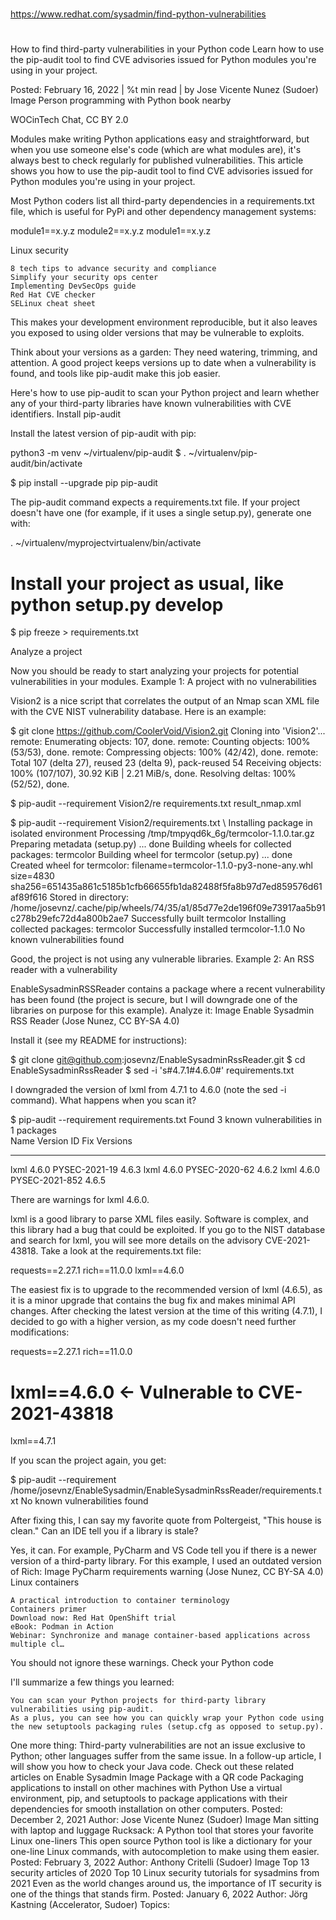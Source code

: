 

##
#
https://www.redhat.com/sysadmin/find-python-vulnerabilities
#
##

How to find third-party vulnerabilities in your Python code
Learn how to use the pip-audit tool to find CVE advisories issued for Python modules you're using in your project.

Posted: February 16, 2022 | %t min read |
by
Jose Vicente Nunez (Sudoer)
Image
Person programming with Python book nearby

WOCinTech Chat, CC BY 2.0

Modules make writing Python applications easy and straightforward, but when you use someone else's code (which are what modules are), it's always best to check regularly for published vulnerabilities. This article shows you how to use the pip-audit tool to find CVE advisories issued for Python modules you're using in your project.

Most Python coders list all third-party dependencies in a requirements.txt file, which is useful for PyPi and other dependency management systems:

module1==x.y.z
module2==x.y.z
module1==x.y.z

Linux security

    8 tech tips to advance security and compliance
    Simplify your security ops center
    Implementing DevSecOps guide
    Red Hat CVE checker
    SELinux cheat sheet

This makes your development environment reproducible, but it also leaves you exposed to using older versions that may be vulnerable to exploits.

Think about your versions as a garden: They need watering, trimming, and attention. A good project keeps versions up to date when a vulnerability is found, and tools like pip-audit make this job easier.

Here's how to use pip-audit to scan your Python project and learn whether any of your third-party libraries have known vulnerabilities with CVE identifiers.
Install pip-audit

Install the latest version of pip-audit with pip:

python3 -m venv ~/virtualenv/pip-audit
$ . ~/virtualenv/pip-audit/bin/activate

$ pip install --upgrade pip pip-audit

The pip-audit command expects a requirements.txt file. If your project doesn't have one (for example, if it uses a single setup.py), generate one with:

. ~/virtualenv/myprojectvirtualenv/bin/activate
# Install your project as usual, like python setup.py develop
$ pip freeze > requirements.txt

Analyze a project

Now you should be ready to start analyzing your projects for potential vulnerabilities in your modules.
Example 1: A project with no vulnerabilities

Vision2 is a nice script that correlates the output of an Nmap scan XML file with the CVE NIST vulnerability database. Here is an example:

$ git clone https://github.com/CoolerVoid/Vision2.git
Cloning into 'Vision2'...
remote: Enumerating objects: 107, done.
remote: Counting objects: 100% (53/53), done.
remote: Compressing objects: 100% (42/42), done.
remote: Total 107 (delta 27), reused 23 (delta 9), pack-reused 54
Receiving objects: 100% (107/107), 30.92 KiB | 2.21 MiB/s, done.
Resolving deltas: 100% (52/52), done.

$ pip-audit  --requirement Vision2/re
requirements.txt  result_nmap.xml   

$ pip-audit  --requirement Vision2/requirements.txt 
\ Installing package in isolated environment                                  Processing /tmp/tmpyqd6k_6g/termcolor-1.1.0.tar.gz
  Preparing metadata (setup.py) ... done
Building wheels for collected packages: termcolor
  Building wheel for termcolor (setup.py) ... done
  Created wheel for termcolor: filename=termcolor-1.1.0-py3-none-any.whl size=4830 sha256=651435a861c5185b1cfb66655fb1da82488f5fa8b97d7ed859576d61af89f616
  Stored in directory: /home/josevnz/.cache/pip/wheels/74/35/a1/85d77e2de196f09e73917aa5b91c278b29efc72d4a800b2ae7
Successfully built termcolor
Installing collected packages: termcolor
Successfully installed termcolor-1.1.0
No known vulnerabilities found   

Good, the project is not using any vulnerable libraries.
Example 2: An RSS reader with a vulnerability

EnableSysadminRSSReader contains a package where a recent vulnerability has been found (the project is secure, but I will downgrade one of the libraries on purpose for this example). Analyze it:
Image
Enable Sysadmin RSS Reader
(Jose Nunez, CC BY-SA 4.0)

Install it (see my README for instructions):

$ git clone git@github.com:josevnz/EnableSysadminRssReader.git
$ cd EnableSysadminRssReader
$ sed -i 's#4.7.1#4.6.0#' requirements.txt

I downgraded the version of lxml from 4.7.1 to 4.6.0 (note the sed -i command). What happens when you scan it?

$ pip-audit  --requirement requirements.txt 
Found 3 known vulnerabilities in 1 packages        
Name Version ID             Fix Versions
---- ------- -------------- ------------
lxml 4.6.0   PYSEC-2021-19  4.6.3
lxml 4.6.0   PYSEC-2020-62  4.6.2
lxml 4.6.0   PYSEC-2021-852 4.6.5

There are warnings for lxml 4.6.0.

lxml is a good library to parse XML files easily. Software is complex, and this library had a bug that could be exploited. If you go to the NIST database and search for lxml, you will see more details on the advisory CVE-2021-43818. Take a look at the requirements.txt file:

requests==2.27.1
rich==11.0.0
lxml==4.6.0

The easiest fix is to upgrade to the recommended version of lxml (4.6.5), as it is a minor upgrade that contains the bug fix and makes minimal API changes. After checking the latest version at the time of this writing (4.7.1), I decided to go with a higher version, as my code doesn't need further modifications:

requests==2.27.1
rich==11.0.0
# lxml==4.6.0 <- Vulnerable to CVE-2021-43818
lxml==4.7.1

If you scan the project again, you get:

$ pip-audit  --requirement /home/josevnz/EnableSysadmin/EnableSysadminRssReader/requirements.txt 
No known vulnerabilities found

After fixing this, I can say my favorite quote from Poltergeist, "This house is clean."
Can an IDE tell you if a library is stale?

Yes, it can. For example, PyCharm and VS Code tell you if there is a newer version of a third-party library. For this example, I used an outdated version of Rich:
Image
PyCharm requirements warning
(Jose Nunez, CC BY-SA 4.0)
Linux containers

    A practical introduction to container terminology
    Containers primer
    Download now: Red Hat OpenShift trial
    eBook: Podman in Action
    Webinar: Synchronize and manage container-based applications across multiple cl…

You should not ignore these warnings.
Check your Python code

I'll summarize a few things you learned:

    You can scan your Python projects for third-party library vulnerabilities using pip-audit.
    As a plus, you can see how you can quickly wrap your Python code using the new setuptools packaging rules (setup.cfg as opposed to setup.py).

One more thing: Third-party vulnerabilities are not an issue exclusive to Python; other languages suffer from the same issue. In a follow-up article, I will show you how to check your Java code.
Check out these related articles on Enable Sysadmin
Image
Package with a QR code
Packaging applications to install on other machines with Python
Use a virtual environment, pip, and setuptools to package applications with their dependencies for smooth installation on other computers.
Posted: December 2, 2021
Author: Jose Vicente Nunez (Sudoer)
Image
Man sitting with laptop and luggage
Rucksack: A Python tool that stores your favorite Linux one-liners
This open source Python tool is like a dictionary for your one-line Linux commands, with autocompletion to make using them easier.
Posted: February 3, 2022
Author: Anthony Critelli (Sudoer)
Image
Top 13 security articles of 2020
Top 10 Linux security tutorials for sysadmins from 2021
Even as the world changes around us, the importance of IT security is one of the things that stands firm.
Posted: January 6, 2022
Author: Jörg Kastning (Accelerator, Sudoer)
Topics:  
     



